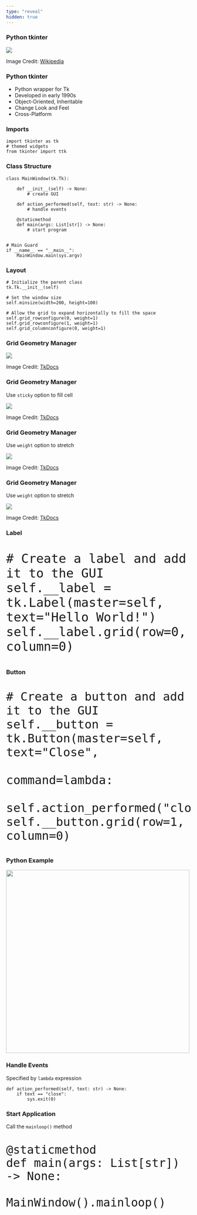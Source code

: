 ```yaml
---
type: "reveal"
hidden: true
---
```

<section>
    <h3>Python tkinter</h3>
    <img class="plain stretch" src="/images/9/410_9_tk.png">
    <p class="imagecredit">Image Credit: <a href="https://commons.wikimedia.org/w/index.php?title=File:Tk-Demo_using_Tk_8.6.6_on_Windows_10,_November_2016.png&oldid=475248301">Wikipedia</a></p>
</section>
<section>
    <h3>Python tkinter</h3>
    <ul>
        <li>Python wrapper for Tk</li>
        <li>Developed in early 1990s</li>
        <li>Object-Oriented, Inheritable</li>
        <li>Change Look and Feel</li>
        <li>Cross-Platform</li>
    </ul>
</section>
<section>
    <h3>Imports</h3>
    <pre class="python"><code>import tkinter as tk
# themed widgets
from tkinter import ttk</code></pre>
</section>
<section>
    <h3>Class Structure</h3>
    <pre class="python stretch"><code>class MainWindow(tk.Tk):<br>
    def __init__(self) -> None:
        # create GUI<br>
    def action_performed(self, text: str) -> None:
        # handle events<br>
    @staticmethod
    def main(args: List[str]) -> None:
        # start program<br><br>
# Main Guard
if __name__ == "__main__":
    MainWindow.main(sys.argv)
</code></pre>
</section>
<section>
    <h3>Layout</h3>
    <pre class="python stretch"><code># Initialize the parent class
tk.Tk.__init__(self)<br>
# Set the window size
self.minsize(width=200, height=100)<br>
# Allow the grid to expand horizontally to fill the space
self.grid_rowconfigure(0, weight=1)
self.grid_rowconfigure(1, weight=1)
self.grid_columnconfigure(0, weight=1)</code></pre>
</section>
<section>
    <h3>Grid Geometry Manager</h3>
    <img class="plain stretch" src="/images/9/410_9_grid1.png">
    <p class="imagecredit">Image Credit: <a href="https://tkdocs.com/tutorial/grid.html">TkDocs</a></p>
</section>
<section>
    <h3>Grid Geometry Manager</h3>
    <p>Use <code>sticky</code> option to fill cell</p>
    <img class="plain stretch" src="/images/9/410_9_grid2.png">
    <p class="imagecredit">Image Credit: <a href="https://tkdocs.com/tutorial/grid.html">TkDocs</a></p>
</section>
<section>
    <h3>Grid Geometry Manager</h3>
    <p>Use <code>weight</code> option to stretch</p>
    <img class="plain stretch" src="/images/9/410_9_grid3.png">
    <p class="imagecredit">Image Credit: <a href="https://tkdocs.com/tutorial/grid.html">TkDocs</a></p>
</section>
<section>
    <h3>Grid Geometry Manager</h3>
    <p>Use <code>weight</code> option to stretch</p>
    <img class="plain stretch" src="/images/9/410_9_grid4.png">
    <p class="imagecredit">Image Credit: <a href="https://tkdocs.com/tutorial/grid.html">TkDocs</a></p>
</section>
<section>
    <h3>Label</h3>
    <pre class="python" style="font-size:40px"><code># Create a label and add it to the GUI
self.__label = tk.Label(master=self, text="Hello World!")
self.__label.grid(row=0, column=0)</code></pre>
</section>
<section>
    <h3>Button</h3>
    <pre class="python" style="font-size:38px"><code># Create a button and add it to the GUI
self.__button = tk.Button(master=self, text="Close",
                          command=lambda:
                          self.action_performed("close"))
self.__button.grid(row=1, column=0)</code></pre>
</section>
<section>
    <h3>Python Example</h3>
    <img class="plain" width="500px" src="/images/9/410_9_pythonhello.png">
</section>
<section>
    <h3>Handle Events</h3>
    <p>Specified by <code>lambda</code> expression</p>
    <pre class="python"><code>def action_performed(self, text: str) -> None:
    if text == "close":
        sys.exit(0)</code></pre>
</section>
<section>
    <h3>Start Application</h3>
    <p>Call the <code>mainloop()</code> method</p>
    <pre class="python" style="font-size: 37px"><code>@staticmethod
def main(args: List[str]) -> None:
    MainWindow().mainloop()</code></pre>
</section>